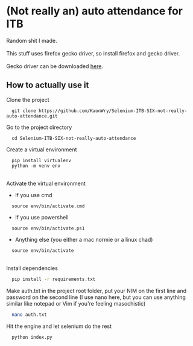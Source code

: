 
# (Not really an) auto attendance for ITB

Random shit I made.\
\
This stuff uses firefox gecko driver, so install firefox and gecko driver.\
\
Gecko driver can be downloaded [here](https://github.com/mozilla/geckodriver/releases).


## How to actually use it

Clone the project

```
  git clone https://github.com/KaonWry/Selenium-ITB-SIX-not-really-auto-attendance.git
```

Go to the project directory

```
  cd Selenium-ITB-SIX-not-really-auto-attendance
```

Create a virtual environment
````
  pip install virtualenv
  python -m venv env
````

\
Activate the virtual environment
- If you use cmd
````
  source env/bin/activate.cmd
````
- If you use powershell
````
  source env/bin/activate.ps1
````
- Anything else (you either a mac normie or a linux chad)
````
  source env/bin/activate
````

\
Install dependencies

```bash
  pip install -r requirements.txt
```
Make auth.txt in the project root folder, put your NIM on the first line and password on the second line (I use nano here, but you can use anything similar like notepad or Vim if you're feeling masochistic)

````bash
  nano auth.txt
````

Hit the engine and let selenium do the rest

```bash
  python index.py
```

